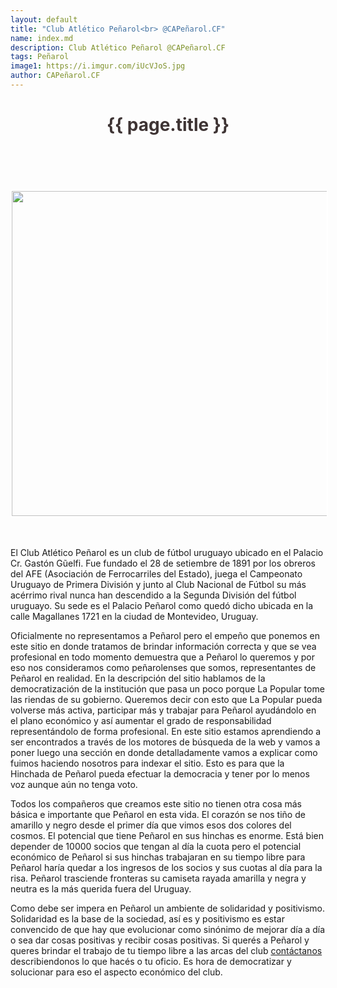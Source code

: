 ```yaml
---
layout: default
title: "Club Atlético Peñarol<br> @CAPeñarol.CF"
name: index.md
description: Club Atlético Peñarol @CAPeñarol.CF
tags: Peñarol
image1: https://i.imgur.com/iUcVJoS.jpg
author: CAPeñarol.CF
---
```


<div class="post">
  <h1 class="title font-effect-shadow-multiple" style="font-family:color:#3e3434;letter-spacing:0;">
    <a href="{{ page.url }}" style="text-decoration:none;">
      <span class="font-effect-shadow-multiple" style="color:#3e3434;">
        <center>
          {{ page.title }}<!-- Progreso vs Peñarol en el Nasazzi a las 15:30 hora uruguaya-->
        </center>
      </span>
    </a>
  </h1>

  <br>

<!--  <div id="border-guzmán" style="border:2px solid #fff;"></div>  -->

  <br>
  <br>
  <br>

  <img src="{{ page.image1 }}" style="border:2px solid #fff;" width="520px">

  <br>
  <br>
  <br>

  <div class="entry">
   <p>
       El Club Atlético Peñarol es un club de fútbol uruguayo ubicado en el Palacio Cr. Gastón Gũelfi. Fue fundado el 28 de setiembre de 1891 por los obreros del AFE (Asociación de Ferrocarriles del Estado), juega el Campeonato Uruguayo de Primera División y junto al Club Nacional de Fútbol su más acérrimo rival nunca han descendido a la Segunda División del fútbol uruguayo. Su sede es el Palacio Peñarol como quedó dicho ubicada en la calle Magallanes 1721 en la ciudad de Montevideo, Uruguay.
   </p>
   <p>
Oficialmente no representamos a Peñarol pero el empeño que ponemos en este sitio en donde tratamos de brindar información correcta y que se vea profesional en todo momento demuestra que a Peñarol lo queremos y por eso nos consideramos como peñarolenses que somos, representantes de Peñarol en realidad. En la descripción del sitio hablamos de la democratización de la institución que pasa un poco porque La Popular tome las riendas de su gobierno. Queremos decir con esto que La Popular pueda volverse más activa, participar más y trabajar para Peñarol ayudándolo en el plano económico y así aumentar el grado de responsabilidad representándolo de forma profesional. En este sitio estamos aprendiendo a ser encontrados a través de los motores de búsqueda de la web y vamos a poner luego una sección en donde detalladamente vamos a explicar como fuimos haciendo nosotros para indexar el sitio. Esto es para que la Hinchada de Peñarol pueda efectuar la democracia y tener por lo menos voz aunque aún no tenga voto.
   </p>
   <p> 
Todos los compañeros que creamos este sitio no tienen otra cosa más básica e importante que Peñarol en esta vida. El corazón se nos tiño de amarillo y negro desde el primer día que vimos esos dos colores del cosmos. El potencial que tiene Peñarol en sus hinchas es enorme. Está bien depender de 10000 socios que tengan al día la cuota pero el potencial económico de Peñarol si sus hinchas trabajaran en su tiempo libre para Peñarol haría quedar a los ingresos de los socios y sus cuotas al día para la risa. Peñarol trasciende fronteras su camiseta rayada amarilla y negra y neutra es la más querida fuera del Uruguay.
   </p>
   <p>
Como debe ser impera en Peñarol un ambiente de solidaridad y positivismo. Solidaridad es la base de la sociedad, así es y positivismo es estar convencido de que hay que evolucionar como sinónimo de mejorar día a día o sea dar cosas positivas y recibir cosas positivas. Si querés a Peñarol y queres brindar el trabajo de tu tiempo libre a las arcas del club <a href="{{ site.url }}/contacto/">contáctanos</a> describiendonos lo que hacés o tu oficio. Es hora de democratizar y solucionar para eso el aspecto económico del club. 
   </p>
  </div>
</div>
